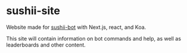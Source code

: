 # sushii-site

Website made for [sushii-bot](https://github.com/drklee3/sushii-bot) with Next.js, react, and Koa.

This site will contain information on bot commands and help, as well as leaderboards and other content.